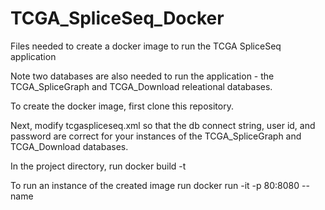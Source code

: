 # TCGA_SpliceSeq_Docker
Files needed to create a docker image to run the TCGA SpliceSeq application

Note two databases are also needed to run the application - the TCGA_SpliceGraph and TCGA_Download releational databases.

To create the docker image, first clone this repository.

Next, modify tcgaspliceseq.xml so that the db connect string, user id, and password are correct for your instances of the TCGA_SpliceGraph and TCGA_Download databases.

In the project directory, run docker build -t <name you want for the docker image>
  
To run an instance of the created image run docker run -it -p 80:8080 --name <name you want for container> <image name>

